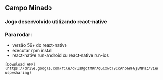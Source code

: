 ## Campo Minado

### Jogo desenvolvido utilizando react-native

### Para rodar:
 - versão 59+ do react-native
 - executar npm install
 - react-native run-android ou react-native run-ios

```APK Link
[Download APK](https://drive.google.com/file/d/1s0gqtMRnAqGCxwcT9CcAhb6WFGjBNPaZ/view?usp=sharing)